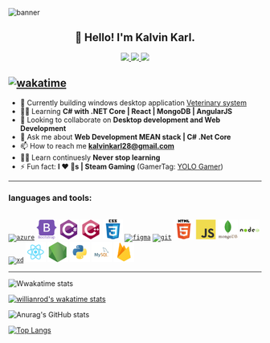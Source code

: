 ![banner](https://github.com/kalvinkarlnonato/kalvinkarlnonato/blob/main/Banner/Banner.png)
<h2 align="center">👋 Hello! I'm Kalvin Karl.</h2>
<p align="center">
    <a href="https://www.twitter.com/mokkapps">
        <img src="https://img.shields.io/badge/facebook-%230057B5.svg?&style=for-the-badge&logo=facebook&logoColor=white" height=25>
    </a>
    <a href="https://www.linkedin.com/in/kalvinkarlnonato">
        <img src="https://img.shields.io/badge/linkedin-%230077B5.svg?&style=for-the-badge&logo=linkedin&logoColor=white" height=25>
    </a>
    <a href="https://twitter.com/KalvinKarl28">
        <img src="https://img.shields.io/badge/twitter-%231DA1F2.svg?&style=for-the-badge&logo=twitter&logoColor=white" height=25>
    </a>
</p>

[![wakatime](https://wakatime.com/badge/user/cfd9c50e-5767-4e6f-b4f0-ae0bab880956.svg)](https://wakatime.com/@cfd9c50e-5767-4e6f-b4f0-ae0bab880956)
-------

- 🔭 Currently building windows desktop application [Veterinary system](https://github.com/kalvinkarlnonato/VeterinaryClinicManagementSystem)
- 👨‍💻 Learning **C# with .NET Core | React | MongoDB | AngularJS**
- 🤝 Looking to collaborate on **Desktop development and Web Development**
- 💬 Ask me about **Web Development MEAN stack | C# .Net Core**
- 📫 How to reach me **kalvinkarl28@gmail.com**
- 🧘‍♂️ Learn continuesly **Never stop learning**
- ⚡ Fun fact: **I :heart: :dog:s | Steam Gaming** (GamerTag: [YOLO Gamer](https://steamcommunity.com/id/kalvinkarlnonato/))

-------

<h3 align="left">languages and tools:</h3>
<p align="left">

<code><a target="_blank" rel="noreferrer" href="https://visualstudio.microsoft.com/"> <img alt="azure" width="40" height="40" src="https://visualstudio.microsoft.com/wp-content/uploads/2021/10/Product-Icon.svg"/></a></code>
<code><a target="_blank" rel="noreferrer" href="https://getbootstrap.com"><img alt="bootstrap" width="40" height="40" src="https://raw.githubusercontent.com/devicons/devicon/master/icons/bootstrap/bootstrap-plain-wordmark.svg"/></a></code>
<code><a target="_blank" rel="noreferrer" href="https://www.cprogramming.com/"><img alt="c" width="40" height="40" src="https://raw.githubusercontent.com/devicons/devicon/master/icons/csharp/csharp-original.svg"/></a></code>
<code><a target="_blank" rel="noreferrer" href="https://www.w3schools.com/cpp/"><img alt="cplusplus" width="40" height="40" src="https://raw.githubusercontent.com/devicons/devicon/master/icons/cplusplus/cplusplus-original.svg"/></a></code>
<code><a target="_blank" rel="noreferrer" href="https://www.w3schools.com/css/"><img alt="css3" width="40" height="40" src="https://raw.githubusercontent.com/devicons/devicon/master/icons/css3/css3-original-wordmark.svg"/></a></code>
<code><a target="_blank" rel="noreferrer" href="https://www.adobe.com/ph_en/products/photoshop.html/"><img alt="figma" width="40" height="40" src="https://www.adobe.com/content/dam/acom/one-console/icons_rebrand/ps_appicon.svg"/></a></code>
<code><a target="_blank" rel="noreferrer" href="https://git-scm.com/"><img alt="git" width="40" height="40" src="https://www.vectorlogo.zone/logos/git-scm/git-scm-icon.svg"/></a></code>
<code><a target="_blank" rel="noreferrer" href="https://www.w3.org/html/"><img alt="html5" width="40" height="40" src="https://raw.githubusercontent.com/devicons/devicon/master/icons/html5/html5-original-wordmark.svg"/></a></code>
<code><a target="_blank" rel="noreferrer" href="https://developer.mozilla.org/en-US/docs/Web/JavaScript"><img alt="javascript" width="40" height="40" src="https://raw.githubusercontent.com/devicons/devicon/master/icons/javascript/javascript-original.svg"/></a></code>
<code><a target="_blank" rel="noreferrer" href="https://www.mongodb.com/"><img alt="mongodb" width="40" height="40" src="https://raw.githubusercontent.com/devicons/devicon/master/icons/mongodb/mongodb-original-wordmark.svg"/></a></code>
<code><a target="_blank" rel="noreferrer" href="https://nodejs.org"><img alt="nodejs" width="40" height="40" src="https://raw.githubusercontent.com/devicons/devicon/master/icons/nodejs/nodejs-original-wordmark.svg"/></a></code>
<code><a target="_blank" rel="noreferrer" href="https://www.adobe.com/products/xd.html"><img alt="xd" width="40" height="40" src="https://cdn.worldvectorlogo.com/logos/adobe-xd.svg"/></a></code>
<code><img height="40" src="https://raw.githubusercontent.com/github/explore/80688e429a7d4ef2fca1e82350fe8e3517d3494d/topics/react/react.png"></code>
<code><img height="40" src="https://raw.githubusercontent.com/github/explore/80688e429a7d4ef2fca1e82350fe8e3517d3494d/topics/nodejs/nodejs.png"></code>
<code><img height="40" src="https://raw.githubusercontent.com/github/explore/80688e429a7d4ef2fca1e82350fe8e3517d3494d/topics/python/python.png"></code>
<code><img height="40" src="https://raw.githubusercontent.com/github/explore/80688e429a7d4ef2fca1e82350fe8e3517d3494d/topics/mysql/mysql.png"></code>
<code><img height="40" src="https://raw.githubusercontent.com/github/explore/80688e429a7d4ef2fca1e82350fe8e3517d3494d/topics/firebase/firebase.png"></code>

</p>

-------

![Wwakatime stats](https://github-readme-stats-taupe-two.vercel.app/api/wakatime?username=kalvinkarl28&hide_title=true&hide_border=true&langs_count=5&bg_color=00000000&text_color=777)

[![willianrod's wakatime stats](https://github-readme-stats.vercel.app/api/wakatime?username=kalvinkarl28)](https://github.com/kalvinkarlnonato/github-readme-stats)

![Anurag's GitHub stats](https://github-readme-stats.vercel.app/api?username=kalvinkarlnonato&show_icons=true&theme=radical)

[![Top Langs](https://github-readme-stats.vercel.app/api/top-langs/?username=kalvinkarlnonato)](https://github.com/kalvinkarlnonato/github-readme-stats)
